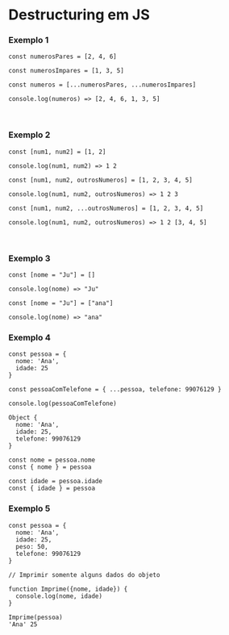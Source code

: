 # Destructuring em JS

<h3> Exemplo 1 </h3>

```
const numerosPares = [2, 4, 6]

const numerosImpares = [1, 3, 5]

const numeros = [...numerosPares, ...numerosImpares] 

console.log(numeros) => [2, 4, 6, 1, 3, 5]
```

</br>


<h3> Exemplo 2 </h3>

```
const [num1, num2] = [1, 2]

console.log(num1, num2) => 1 2

const [num1, num2, outrosNumeros] = [1, 2, 3, 4, 5]

console.log(num1, num2, outrosNumeros) => 1 2 3

const [num1, num2, ...outrosNumeros] = [1, 2, 3, 4, 5]

console.log(num1, num2, outrosNumeros) => 1 2 [3, 4, 5]
```
  
</br>  

  
<h3> Exemplo 3 </h3>

```
const [nome = "Ju"] = []

console.log(nome) => "Ju"

const [nome = "Ju"] = ["ana"]

console.log(nome) => "ana"
```

  
<h3> Exemplo 4 </h3>

```
const pessoa = {
  nome: 'Ana',
  idade: 25
}

const pessoaComTelefone = { ...pessoa, telefone: 99076129 }

console.log(pessoaComTelefone) 

Object {
  nome: 'Ana',
  idade: 25,
  telefone: 99076129
}

const nome = pessoa.nome
const { nome } = pessoa

const idade = pessoa.idade
const { idade } = pessoa

```

<h3> Exemplo 5 </h3>

```
const pessoa = {
  nome: 'Ana',
  idade: 25,
  peso: 50,
  telefone: 99076129
}

// Imprimir somente alguns dados do objeto

function Imprime({nome, idade}) {
  console.log(nome, idade)
}

Imprime(pessoa)
'Ana' 25

```

